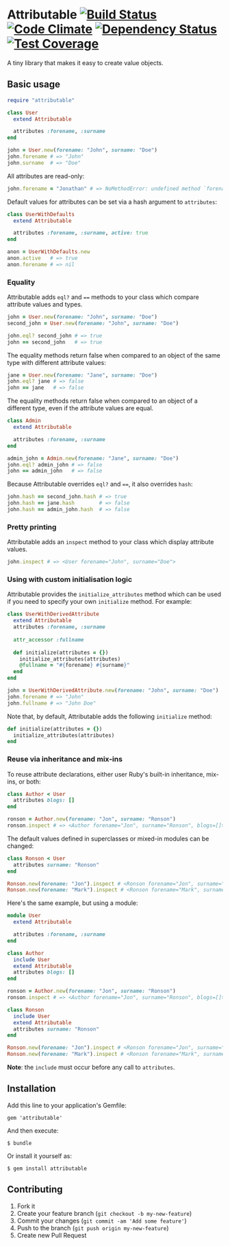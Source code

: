 # Attributable [![Build Status](https://travis-ci.org/mutiny/attributable.png)](https://travis-ci.org/mutiny/attributable) [![Code Climate](https://codeclimate.com/github/mutiny/attributable.png)](https://codeclimate.com/github/mutiny/attributable) [![Dependency Status](https://gemnasium.com/mutiny/attributable.png)](https://gemnasium.com/mutiny/attributable) [![Test Coverage](https://codeclimate.com/github/mutiny/attributable/badges/coverage.svg)](https://codeclimate.com/github/mutiny/attributable)

A tiny library that makes it easy to create value objects.

## Basic usage

```ruby
require "attributable"

class User
  extend Attributable

  attributes :forename, :surname
end

john = User.new(forename: "John", surname: "Doe")
john.forename # => "John"
john.surname  # => "Doe"
```

All attributes are read-only:

```ruby
john.forename = "Jonathan" # => NoMethodError: undefined method `forename='
```

Default values for attributes can be set via a hash argument to `attributes`:

```ruby
class UserWithDefaults
  extend Attributable

  attributes :forename, :surname, active: true
end

anon = UserWithDefaults.new
anon.active   # => true
anon.forename # => nil
```

### Equality

Attributable adds `eql?` and `==` methods to your class which compare attribute values and types.

```ruby
john = User.new(forename: "John", surname: "Doe")
second_john = User.new(forename: "John", surname: "Doe")

john.eql? second_john # => true
john == second_john   # => true
```
  
The equality methods return false when compared to an object of the same type with different attribute values:

```ruby
jane = User.new(forename: "Jane", surname: "Doe")
john.eql? jane # => false
john == jane   # => false
```
  
The equality methods return false when compared to an object of a different type, even if the attribute values are equal.

```ruby
class Admin
  extend Attributable

  attributes :forename, :surname
end

admin_john = Admin.new(forename: "Jane", surname: "Doe")
john.eql? admin_john # => false
john == admin_john   # => false
```

Because Attributable overrides `eql?` and `==`, it also overrides `hash`:

```ruby
john.hash == second_john.hash # => true
john.hash == jane.hash        # => false
john.hash == admin_john.hash  # => false
```

### Pretty printing

Attributable adds an `inspect` method to your class which display attribute values.

```ruby
john.inspect # => <User forename="John", surname="Doe">
```

### Using with custom initialisation logic

Attributable provides the `initialize_attributes` method which can be used if you need to specify your own `initialize` method. For example:

```ruby
class UserWithDerivedAttribute
  extend Attributable
  attributes :forename, :surname
  
  attr_accessor :fullname
  
  def initialize(attributes = {})
    initialize_attributes(attributes)
    @fullname = "#{forename} #{surname}"
  end
end

john = UserWithDerivedAttribute.new(forename: "John", surname: "Doe")
john.forename # => "John"
john.fullname # => "John Doe"
```

Note that, by default, Attributable adds the following `initialize` method:

```ruby
def initialize(attributes = {})
  initialize_attributes(attributes)
end
```

### Reuse via inheritance and mix-ins

To reuse attribute declarations, either user Ruby's built-in inheritance, mix-ins, or both:

```ruby
class Author < User
  attributes blogs: []
end

ronson = Author.new(forename: "Jon", surname: "Ronson")
ronson.inspect # => <Author forename="Jon", surname="Ronson", blogs=[]>
```
    
The default values defined in superclasses or mixed-in modules can be changed:

```ruby
class Ronson < User
  attributes surname: "Ronson"
end

Ronson.new(forename: "Jon").inspect # <Ronson forename="Jon", surname="Ronson">
Ronson.new(forename: "Mark").inspect # <Ronson forename="Mark", surname="Ronson">
```

Here's the same example, but using a module:

```ruby
module User
  extend Attributable

  attributes :forename, :surname
end

class Author
  include User
  extend Attributable
  attributes blogs: []
end

ronson = Author.new(forename: "Jon", surname: "Ronson")
ronson.inspect # => <Author forename="Jon", surname="Ronson", blogs=[]>

class Ronson
  include User
  extend Attributable
  attributes surname: "Ronson"
end

Ronson.new(forename: "Jon").inspect # <Ronson forename="Jon", surname="Ronson">
Ronson.new(forename: "Mark").inspect # <Ronson forename="Mark", surname="Ronson">
```
    
__Note__: the `include` must occur before any call to `attributes`.

## Installation

Add this line to your application's Gemfile:

    gem 'attributable'

And then execute:

    $ bundle

Or install it yourself as:

    $ gem install attributable

## Contributing

1. Fork it
2. Create your feature branch (`git checkout -b my-new-feature`)
3. Commit your changes (`git commit -am 'Add some feature'`)
4. Push to the branch (`git push origin my-new-feature`)
5. Create new Pull Request
